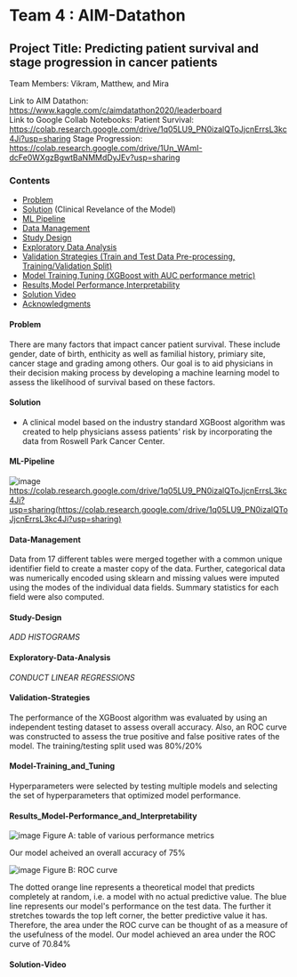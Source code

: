 # Team 4 : AIM-Datathon
## Project Title: Predicting patient survival and stage progression in cancer patients

Team Members: Vikram, Matthew, and Mira

Link to AIM Datathon: https://www.kaggle.com/c/aimdatathon2020/leaderboard <br>
Link to Google Collab Notebooks: 
Patient Survival: https://colab.research.google.com/drive/1q05LU9_PN0izalQToJjcnErrsL3kc4Ji?usp=sharing
Stage Progression: https://colab.research.google.com/drive/1Un_WAmI-dcFe0WXgzBgwtBaNMMdDyJEv?usp=sharing

### Contents

* [Problem](#Problem)
* [Solution](#Solution) (Clinical Revelance of the Model)
* [ML Pipeline](#ML-Pipeline)
* [Data Management](#Data-Management)
* [Study Design](#Study-Design)
* [Exploratory Data Analysis](#Exploratory-Data-Analysis)
* [Validation Strategies (Train and Test Data Pre-processing, Training/Validation Split)](#Validation-Strategies)
* [Model Training,Tuning (XGBoost with AUC performance metric)](#Model-Training_and_Tuning)
* [Results,Model Performance,Interpretability](#Results_Model-Performance_and_Interpretability)
* [Solution Video](#Solution-Video)
* [Acknowledgments](#acknowledgments)

#### Problem

There are many factors that impact cancer patient survival. These include gender, date of birth, enthicity as well as familial history, primiary site, cancer stage and grading among others. Our goal is to aid physicians in their decision making process by developing a machine learning model to assess the likelihood of survival based on these factors.



#### Solution
- A clinical model based on the industry standard XGBoost algorithm was created to help physicians assess patients' risk by incorporating the data from Roswell Park Cancer Center. 

#### ML-Pipeline


![image](https://user-images.githubusercontent.com/42708529/104794121-a5d53100-5773-11eb-8bb9-e901b48b661e.png)
https://colab.research.google.com/drive/1q05LU9_PN0izalQToJjcnErrsL3kc4Ji?usp=sharing(https://colab.research.google.com/drive/1q05LU9_PN0izalQToJjcnErrsL3kc4Ji?usp=sharing) 

#### Data-Management
Data from 17 different tables were merged together with a common unique identifier field to create a master copy of the data.
Further, categorical data was numerically encoded using sklearn and missing values were imputed using the modes of the individual data fields. Summary statistics for each field were also computed.

#### Study-Design

*ADD HISTOGRAMS*

#### Exploratory-Data-Analysis

*CONDUCT LINEAR REGRESSIONS*

#### Validation-Strategies 
The performance of the XGBoost algorithm was evaluated by using an independent testing dataset to assess overall accuracy. Also, an ROC curve was constructed to assess the true positive and false positive rates of the model. The training/testing split used was 80%/20%


#### Model-Training_and_Tuning
Hyperparameters were selected by testing multiple models and selecting the set of hyperparameters that optimized model performance.

#### Results_Model-Performance_and_Interpretability
![image](https://user-images.githubusercontent.com/42708529/104829275-3e38e780-5840-11eb-874b-37a78d505ae0.png)
Figure A: table of various performance metrics 

Our model acheived an overall accuracy of 75%


![image](https://user-images.githubusercontent.com/42708529/104794191-04021400-5774-11eb-92f0-ba1e87fab068.png)
Figure B: ROC curve

The dotted orange line represents a theoretical model that predicts completely at random, i.e. a model with no actual predictive value. The blue line represents our model's performance on the test data. The further it stretches towards the top left corner, the better predictive value it has. Therefore, the area under the ROC curve can be thought of as a measure of the usefulness of the model. Our model achieved an area under the ROC curve of 70.84%
#### Solution-Video

